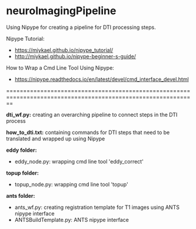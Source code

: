 # neuroImagingPipeline

Using Nipype for creating a pipeline for DTI processing steps.

Nipype Tutorial:
- https://miykael.github.io/nipype_tutorial/ 
- http://miykael.github.io/nipype-beginner-s-guide/

How to Wrap a Cmd Line Tool Using Nipype:
- https://nipype.readthedocs.io/en/latest/devel/cmd_interface_devel.html

==============================================================================================================

__dti_wf.py:__ creating an overarching pipeline to connect steps in the DTI process 

__how_to_dti.txt:__ containing commands for DTI steps that need to be translated and wrapped up using Nipype

__eddy folder:__ 
  - eddy_node.py: wrapping cmd line tool 'eddy_correct'
  
__topup folder:__
  - topup_node.py: wrapping cmd line tool 'topup'
  
__ants folder:__
  - ants_wf.py: creating registration template for T1 images using ANTS nipype interface
  - ANTSBuildTemplate.py: ANTS nipype interface
  
